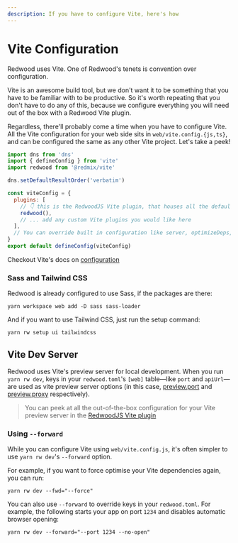 ```yaml
---
description: If you have to configure Vite, here's how
---
```


# Vite Configuration

Redwood uses Vite. One of Redwood's tenets is convention over configuration.

Vite is an awesome build tool, but we don't want it to be something that you have to be familiar with to be productive.
So it's worth repeating that you don't have to do any of this, because we configure everything you will need out of the box with a Redwood Vite plugin.

Regardless, there'll probably come a time when you have to configure Vite. All the Vite configuration for your web side sits in `web/vite.config.{js,ts}`, and can be configured the same as any other Vite project. Let's take a peek!

```js
import dns from 'dns'
import { defineConfig } from 'vite'
import redwood from '@redmix/vite'

dns.setDefaultResultOrder('verbatim')

const viteConfig = {
  plugins: [
    // 👇 this is the RedwoodJS Vite plugin, that houses all the default configuration
    redwood(),
    // ... add any custom Vite plugins you would like here
  ],
  // You can override built in configuration like server, optimizeDeps, etc. here
}
export default defineConfig(viteConfig)
```

Checkout Vite's docs on [configuration](https://vitejs.dev/config/)

### Sass and Tailwind CSS

Redwood is already configured to use Sass, if the packages are there:

```
yarn workspace web add -D sass sass-loader
```

And if you want to use Tailwind CSS, just run the setup command:

```
yarn rw setup ui tailwindcss
```

## Vite Dev Server

Redwood uses Vite's preview server for local development.
When you run `yarn rw dev`, keys in your `redwood.toml`'s `[web]` table—like `port` and `apiUrl`—are used as vite preview server options (in this case, [preview.port](https://vitejs.dev/config/preview-options.html#preview-port) and [preview.proxy](https://vitejs.dev/config/preview-options.html#preview-proxy) respectively).

> You can peek at all the out-of-the-box configuration for your Vite preview server in the [RedwoodJS Vite plugin](https://github.com/redmix-run/redmix/blob/main/packages/vite/src/index.ts)

### Using `--forward`

While you can configure Vite using `web/vite.config.js`, it's often simpler to use `yarn rw dev`'s `--forward` option.

For example, if you want to force optimise your Vite dependencies again, you can run:

```
yarn rw dev --fwd="--force"
```

You can also use `--forward` to override keys in your `redwood.toml`.
For example, the following starts your app on port `1234` and disables automatic browser opening:

```
yarn rw dev --forward="--port 1234 --no-open"
```
